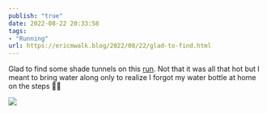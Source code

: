 ```yaml
---
publish: "true"
date: 2022-08-22 20:33:58
tags:
- "Running"
url: https://ericmwalk.blog/2022/08/22/glad-to-find.html
---
```

Glad to find some shade tunnels on this [run](http://www.strava.com/activities/7683889486). Not that it was all that hot but I meant to bring water along only to realize I forgot my water bottle at home on the steps 🤦‍♂️

![](https://ericmwalk.blog/uploads/2022/d5ae92470c.jpg)